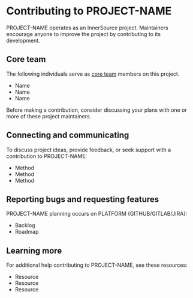 # Contributing to PROJECT-NAME

PROJECT-NAME operates as an InnerSource project.
Maintainers encourage anyone to improve the project by contributing to its development.

## Core team
The following individuals serve as [core team](https://patterns.innersourcecommons.org/p/core-team) members on this project. 

* Name
* Name
* Name

Before making a contribution, consider discussing your plans with one or more of these project maintainers.

## Connecting and communicating
To discuss project ideas, provide feedback, or seek support with a contribution to PROJECT-NAME:

* Method
* Method
* Method

## Reporting bugs and requesting features
PROJECT-NAME planning occurs on PLATFORM {GITHUB/GITLAB/JIRA}:

* Backlog
* Roadmap

## Learning more
For additional help contributing to PROJECT-NAME, see these resources:

* Resource
* Resource
* Resource















